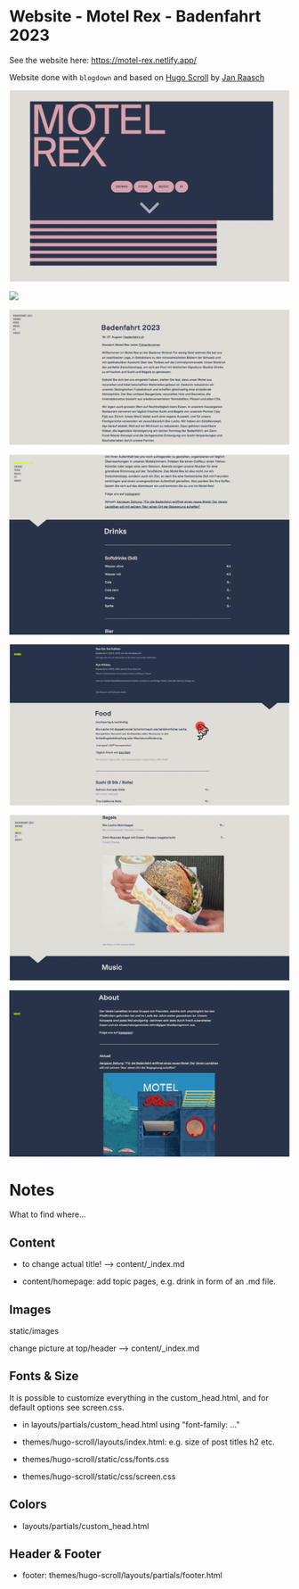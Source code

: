 # Website - Motel Rex - Badenfahrt 2023

See the website here: https://motel-rex.netlify.app/

Website done with `blogdown` and based on [Hugo Scroll](https://themes.gohugo.io/themes/hugo-scroll/) by [Jan Raasch](https://www.janraasch.com/)

![](webpage_0.png)

![](webpage_1.png)

![](webpage_2.png)

![](webpage_3.png)

![](webpage_4.png)

![](webpage_5.png)

![](webpage_6.png)


# Notes

What to find where...

## Content
* to change actual title! --> content/_index.md

* content/homepage: add topic pages, e.g. drink in form of an .md file.


## Images
static/images

change picture at top/header --> content/_index.md


## Fonts & Size

It is possible to customize everything in the custom_head.html, and for default options see screen.css.

* in layouts/partials/custom_head.html using "font-family: ..."

* themes/hugo-scroll/layouts/index.html: e.g. size of post titles h2 etc.
* themes/hugo-scroll/static/css/fonts.css
* themes/hugo-scroll/static/css/screen.css


## Colors
* layouts/partials/custom_head.html


## Header & Footer
* footer: themes/hugo-scroll/layouts/partials/footer.html

